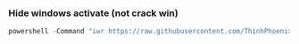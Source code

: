 ### Hide windows activate (not crack win)
```ps1
powershell -Command "iwr https://raw.githubusercontent.com/ThinhPhoenix/winstorm/refs/heads/main/hidewindowsactivate.bat | Invoke-Expression"
```
